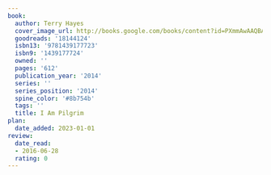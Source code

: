 ```yaml
---
book:
  author: Terry Hayes
  cover_image_url: http://books.google.com/books/content?id=PXmmAwAAQBAJ&printsec=frontcover&img=1&zoom=1&edge=curl&source=gbs_api
  goodreads: '18144124'
  isbn13: '9781439177723'
  isbn9: '1439177724'
  owned: ''
  pages: '612'
  publication_year: '2014'
  series: ''
  series_position: '2014'
  spine_color: '#8b754b'
  tags: ''
  title: I Am Pilgrim
plan:
  date_added: 2023-01-01
review:
  date_read:
  - 2016-06-28
  rating: 0
---
```

